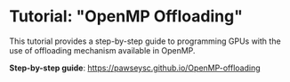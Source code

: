 # Tutorial: "OpenMP Offloading"

This tutorial provides a step-by-step guide to programming GPUs with the use of offloading mechanism available in OpenMP. 

**Step-by-step guide**: https://pawseysc.github.io/OpenMP-offloading 
